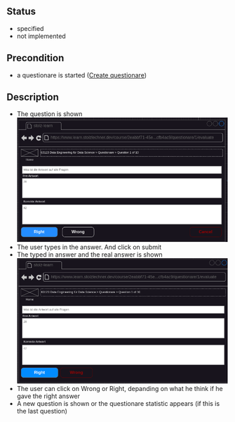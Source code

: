 ## Status
- specified
- not implemented

## Precondition
- a questionare is started ([Create questionare](./questionare-create.md))


## Description
- The question is shown
![Question](../mockups/questionare-submit.png)
- The user types in the answer. And click on submit
- The typed in answer and the real answer is shown
![Question Evaluate](../mockups/questionare-evaluate.png)
- The user can click on Wrong or Right, depanding on what he think if he gave the right answer
- A new question is shown or the questionare statistic appears (if this is the last question)